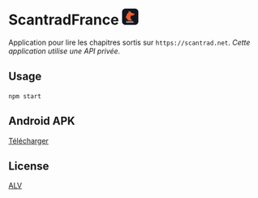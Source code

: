 # ScantradFrance <img src="assets/img/icon.png" alt="Scantrad France logo" width="32">
Application pour lire les chapitres sortis sur `https://scantrad.net`.
*Cette application utilise une API privée.*

## Usage
```
npm start
```

## Android APK
[Télécharger](https://ldgr.fr/shared/ScantradFranceApp.apk)

## License
[ALV](LICENSE)
